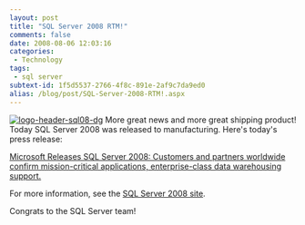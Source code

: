 ```yaml
---
layout: post
title: "SQL Server 2008 RTM!"
comments: false
date: 2008-08-06 12:03:16
categories:
 - Technology
tags:
 - sql server
subtext-id: 1f5d5537-2766-4f8c-891e-2af9c7da9ed0
alias: /blog/post/SQL-Server-2008-RTM!.aspx
---
```



[![logo-header-sql08-dg](/images/blog/WindowsLiveWriter/SQLServer2008RTM_B6B1/logo-header-sql08-dg_5.gif)](http://www.microsoft.com/sqlserver/2008/en/us/default.aspx) More great news and more great shipping product! Today SQL Server 2008 was released to manufacturing. Here's today's press release:

[Microsoft Releases SQL Server 2008: Customers and partners worldwide confirm mission-critical applications, enterprise-class data warehousing support.](http://www.microsoft.com/presspass/press/2008/aug08/08-06SQLServer2008PR.mspx)

For more information, see the [SQL Server 2008 site](http://www.microsoft.com/sqlserver/2008/en/us/default.aspx).

Congrats to the SQL Server team!
